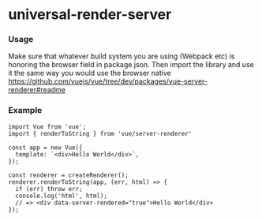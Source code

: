 # universal-render-server

### Usage

Make sure that whatever build system you are using (Webpack etc) is honoring the browser field in package.json. Then import the library and use it the same way you would use the browser native https://github.com/vuejs/vue/tree/dev/packages/vue-server-renderer#readme

### Example 

```
import Vue from 'vue';
import { renderToString } from 'vue/server-renderer'

const app = new Vue({
  template: `<div>Hello World</div>`,
});

const renderer = createRenderer();
renderer.renderToString(app, (err, html) => {
  if (err) throw err;
  console.log('html', html);
  // => <div data-server-rendered="true">Hello World</div>
});
```
